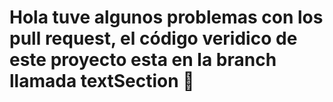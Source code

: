 # Hola tuve algunos problemas con los pull request, el código veridico de este proyecto esta en la branch llamada textSection 👩


